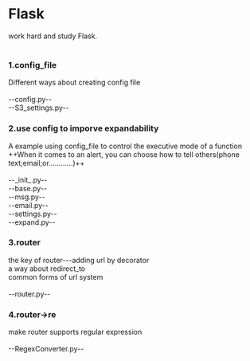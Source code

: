 # Flask
work hard and study Flask.<br><br>
### 1.config_file
Different ways about creating config file<br><br>
--config.py--<br>
--S3_settings.py--
### 2.use config to imporve expandability
A example using config_file to control the executive mode of a function<br>
++When it comes to an alert, you can choose how to tell others(phone text;email;or…………)++<br><br>
--\_init\_.py--<br>
--base.py--<br>
--msg.py--<br>
--email.py--<br>
--settings.py--<br>
--expand.py--
### 3.router
the key of router---adding url by decorator<br>
a way about redirect_to<br>
common forms of url system<br><br>
--router.py--
### 4.router->re
make router supports regular expression<br><br>
--RegexConverter.py--

